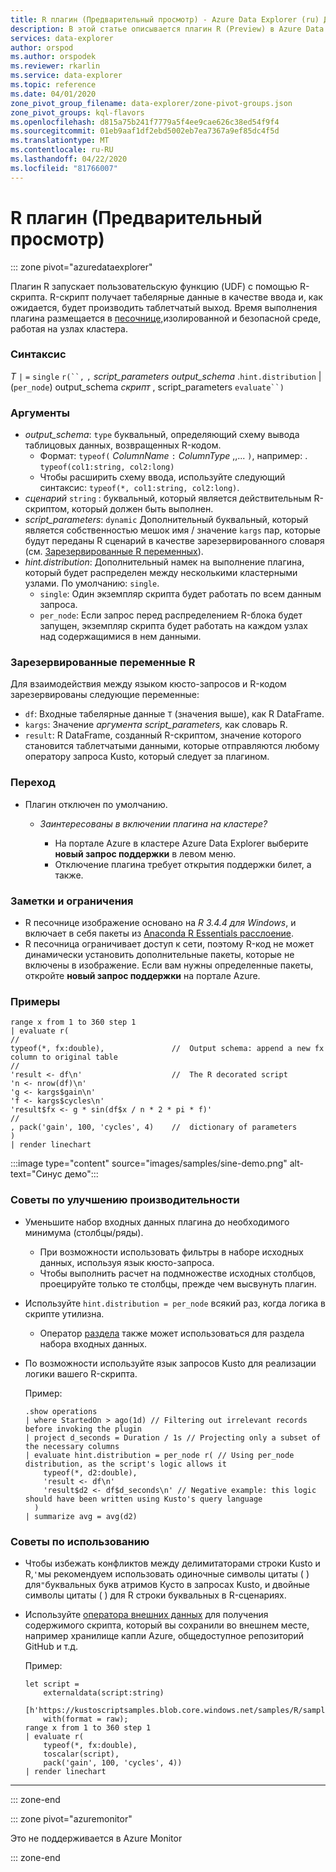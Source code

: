 ```yaml
---
title: R плагин (Предварительный просмотр) - Azure Data Explorer (ru) Документы Майкрософт
description: В этой статье описывается плагин R (Preview) в Azure Data Explorer.
services: data-explorer
author: orspod
ms.author: orspodek
ms.reviewer: rkarlin
ms.service: data-explorer
ms.topic: reference
ms.date: 04/01/2020
zone_pivot_group_filename: data-explorer/zone-pivot-groups.json
zone_pivot_groups: kql-flavors
ms.openlocfilehash: d815a75b241f7779a5f4ee9cae626c38ed54f9f4
ms.sourcegitcommit: 01eb9aaf1df2ebd5002eb7ea7367a9ef85dc4f5d
ms.translationtype: MT
ms.contentlocale: ru-RU
ms.lasthandoff: 04/22/2020
ms.locfileid: "81766007"
---
```

# <a name="r-plugin-preview"></a>R плагин (Предварительный просмотр)

::: zone pivot="azuredataexplorer"

Плагин R запускает пользовательскую функцию (UDF) с помощью R-скрипта. R-скрипт получает табелярные данные в качестве ввода и, как ожидается, будет производить таблетчатый выход.
Время выполнения плагина размещается в [песочнице,](../concepts/sandboxes.md)изолированной и безопасной среде, работая на узлах кластера.

### <a name="syntax"></a>Синтаксис

*Т* `|` `=` `single` `r(``,` `,` *script_parameters* *output_schema* .`hint.distribution`  | (`per_node`) output_schema *скрипт* , script_parameters `evaluate``)`


### <a name="arguments"></a>Аргументы

* *output_schema*: `type` буквальный, определяющий схему вывода таблицовых данных, возвращенных R-кодом.
    * Формат: `typeof(` *ColumnName* `:` *ColumnType* ,,... `)`, например: . `typeof(col1:string, col2:long)`
    * Чтобы расширить схему ввода, используйте следующий синтаксис: `typeof(*, col1:string, col2:long)`.
* *сценарий* `string` : буквальный, который является действительным R-скриптом, который должен быть выполнен.
* *script_parameters*: `dynamic` Дополнительный буквальный, который является собственностью мешок имя / значение `kargs` пар, которые будут переданы R сценарий в качестве зарезервированного словаря (см. [Зарезервированные R переменных](#reserved-r-variables)).
* *hint.distribution*: Дополнительный намек на выполнение плагина, который будет распределен между несколькими кластерными узлами.
   По умолчанию: `single`.
    * `single`: Один экземпляр скрипта будет работать по всем данным запроса.
    * `per_node`: Если запрос перед распределением R-блока будет запущен, экземпляр скрипта будет работать на каждом узлах над содержащимися в нем данными.


### <a name="reserved-r-variables"></a>Зарезервированные переменные R

Для взаимодействия между языком кюсто-запросов и R-кодом зарезервированы следующие переменные:

* `df`: Входные табелярные данные `T` (значения выше), как R DataFrame.
* `kargs`: Значение *аргумента script_parameters,* как словарь R.
* `result`: R DataFrame, созданный R-скриптом, значение которого становится таблетчатыми данными, которые отправляются любому оператору запроса Kusto, который следует за плагином.

### <a name="onboarding"></a>Переход


* Плагин отключен по умолчанию.
    * *Заинтересованы в включении плагина на кластере?*
        
        * На портале Azure в кластере Azure Data Explorer выберите **новый запрос поддержки** в левом меню.
        * Отключение плагина требует открытия поддержки билет, а также.

### <a name="notes-and-limitations"></a>Заметки и ограничения

* R песочнице изображение основано на *R 3.4.4 для Windows*, и включает в себя пакеты из [Anaconda R Essentials расслоение](https://docs.anaconda.com/anaconda/packages/r-language-pkg-docs/).
* R песочница ограничивает доступ к сети, поэтому R-код не может динамически установить дополнительные пакеты, которые не включены в изображение. Если вам нужны определенные пакеты, откройте **новый запрос поддержки** на портале Azure.


### <a name="examples"></a>Примеры

```kusto
range x from 1 to 360 step 1
| evaluate r(
//
typeof(*, fx:double),               //  Output schema: append a new fx column to original table 
//
'result <- df\n'                    //  The R decorated script
'n <- nrow(df)\n'
'g <- kargs$gain\n'
'f <- kargs$cycles\n'
'result$fx <- g * sin(df$x / n * 2 * pi * f)'
//
, pack('gain', 100, 'cycles', 4)    //  dictionary of parameters
)
| render linechart 
```

:::image type="content" source="images/samples/sine-demo.png" alt-text="Синус демо":::

### <a name="performance-tips"></a>Советы по улучшению производительности

* Уменьшите набор входных данных плагина до необходимого минимума (столбцы/ряды).
    * При возможности использовать фильтры в наборе исходных данных, используя язык кюсто-запроса.
    * Чтобы выполнить расчет на подмножестве исходных столбцов, проецируйте только те столбцы, прежде чем высвунуть плагин.
* Используйте `hint.distribution = per_node` всякий раз, когда логика в скрипте утилизна.
    * Оператор [раздела](partitionoperator.md) также может использоваться для раздела набора входных данных.
* По возможности используйте язык запросов Kusto для реализации логики вашего R-скрипта.

    Пример:

    ```kusto    
    .show operations
    | where StartedOn > ago(1d) // Filtering out irrelevant records before invoking the plugin
    | project d_seconds = Duration / 1s // Projecting only a subset of the necessary columns
    | evaluate hint.distribution = per_node r( // Using per_node distribution, as the script's logic allows it
        typeof(*, d2:double),
        'result <- df\n'
        'result$d2 <- df$d_seconds\n' // Negative example: this logic should have been written using Kusto's query language
      )
    | summarize avg = avg(d2)
    ```

### <a name="usage-tips"></a>Советы по использованию

* Чтобы избежать конфликтов между делимитаторами строки Kusto и R,`'`мы рекомендуем использовать одиночные символы цитаты ( ) для`"`буквальных букв атримов Кусто в запросах Kusto, и двойные символы цитаты ( ) для R строки буквальных в R-сценариях.
* Используйте [оператора внешних данных](externaldata-operator.md) для получения содержимого скрипта, который вы сохранили во внешнем месте, например хранилище капли Azure, общедоступное репозиторий GitHub и т.д.
  
  Пример:

    ```kusto    
    let script = 
        externaldata(script:string)
        [h'https://kustoscriptsamples.blob.core.windows.net/samples/R/sample_script.r']
        with(format = raw);
    range x from 1 to 360 step 1
    | evaluate r(
        typeof(*, fx:double),
        toscalar(script), 
        pack('gain', 100, 'cycles', 4))
    | render linechart 
    ```

---

::: zone-end

::: zone pivot="azuremonitor"

Это не поддерживается в Azure Monitor

::: zone-end

